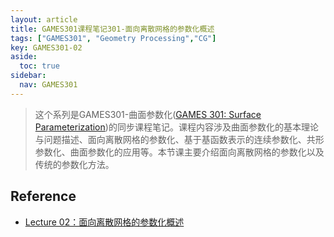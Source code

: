 ```yaml
---
layout: article
title: GAMES301课程笔记301-面向离散网格的参数化概述
tags: ["GAMES301", "Geometry Processing","CG"]
key: GAMES301-02
aside:
  toc: true
sidebar:
  nav: GAMES301
---
```


> 这个系列是GAMES301-曲面参数化([GAMES 301: Surface Parameterization](http://staff.ustc.edu.cn/~renjiec/GAMES301/index.html))的同步课程笔记。课程内容涉及曲面参数化的基本理论与问题描述、面向离散网格的参数化、基于基函数表示的连续参数化、共形参数化、曲面参数化的应用等。本节课主要介绍面向离散网格的参数化以及传统的参数化方法。
<!--more-->

## Reference

- [Lecture 02：面向离散网格的参数化概述](https://www.bilibili.com/video/BV18T411P7hT?p=2&vd_source=7a2542c6c909b3ee1fab551277360826)